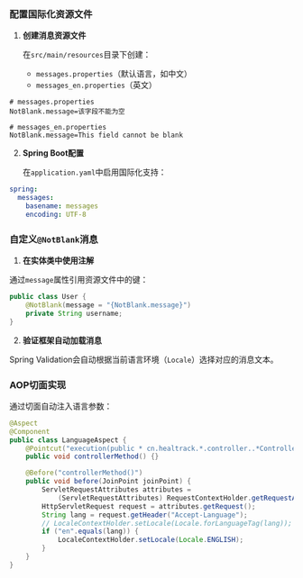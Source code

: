
### 配置国际化资源文件

1. **创建消息资源文件**  

   在`src/main/resources`目录下创建：
   - `messages.properties`（默认语言，如中文）
   - `messages_en.properties`（英文）

```properties
# messages.properties
NotBlank.message=该字段不能为空
```

```properties
# messages_en.properties
NotBlank.message=This field cannot be blank
```

2. **Spring Boot配置**  

   在`application.yaml`中启用国际化支持：
```yaml
spring:
  messages:
    basename: messages
    encoding: UTF-8
```


### 自定义`@NotBlank`消息

1. **在实体类中使用注解**  

通过`message`属性引用资源文件中的键：

```java
public class User {
	@NotBlank(message = "{NotBlank.message}")
    private String username;
}
```

2. **验证框架自动加载消息**  

Spring Validation会自动根据当前语言环境（`Locale`）选择对应的消息文本。



### AOP切面实现

通过切面自动注入语言参数：


```java
@Aspect
@Component
public class LanguageAspect {
    @Pointcut("execution(public * cn.healtrack.*.controller..*Controller.*(..))")
    public void controllerMethod() {}

    @Before("controllerMethod()")
    public void before(JoinPoint joinPoint) {
        ServletRequestAttributes attributes = 
            (ServletRequestAttributes) RequestContextHolder.getRequestAttributes();
        HttpServletRequest request = attributes.getRequest();
        String lang = request.getHeader("Accept-Language");
        // LocaleContextHolder.setLocale(Locale.forLanguageTag(lang));
        if ("en".equals(lang)) {  
            LocaleContextHolder.setLocale(Locale.ENGLISH);  
        }
    }
}
```

